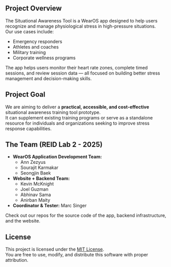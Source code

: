 ## Project Overview
The Situational Awareness Tool is a WearOS app designed to help users recognize and manage physiological stress in high-pressure situations.  
Our use cases include:  
- Emergency responders  
- Athletes and coaches  
- Military training  
- Corporate wellness programs

The app helps users monitor their heart rate zones, complete timed sessions, and review session data — all focused on building better stress management and decision-making skills.

## Project Goal
We are aiming to deliver a **practical, accessible, and cost-effective** situational awareness training tool prototype.  
It can supplement existing training programs or serve as a standalone resource for individuals and organizations seeking to improve stress response capabilities.


## The Team (REID Lab 2 - 2025)
- **WearOS Application Development Team:**
  - Ann Zezyus
  - Sourajit Karmakar
  - Seongjin Baek
- **Website + Backend Team:**
  - Kevin McKnight
  - Joel Guzman
  - Abhinav Sama
  - Anirban Maity
- **Coordinator & Tester:** Marc Singer

Check out our repos for the source code of the app, backend infrastructure, and the website.

## License
This project is licensed under the [MIT License](https://opensource.org/licenses/MIT).  
You are free to use, modify, and distribute this software with proper attribution.
